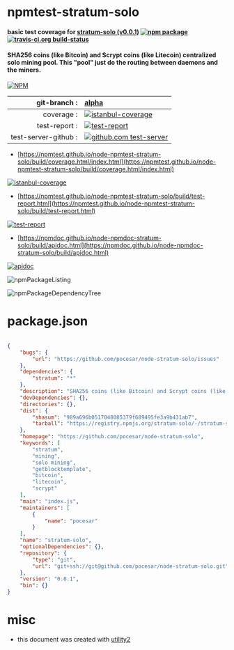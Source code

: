 # npmtest-stratum-solo

#### basic test coverage for  [stratum-solo (v0.0.1)](https://github.com/pocesar/node-stratum-solo)  [![npm package](https://img.shields.io/npm/v/npmtest-stratum-solo.svg?style=flat-square)](https://www.npmjs.org/package/npmtest-stratum-solo) [![travis-ci.org build-status](https://api.travis-ci.org/npmtest/node-npmtest-stratum-solo.svg)](https://travis-ci.org/npmtest/node-npmtest-stratum-solo)

#### SHA256 coins (like Bitcoin) and Scrypt coins (like Litecoin) centralized solo mining pool. This "pool" just do the routing between daemons and the miners.

[![NPM](https://nodei.co/npm/stratum-solo.png?downloads=true&downloadRank=true&stars=true)](https://www.npmjs.com/package/stratum-solo)

| git-branch : | [alpha](https://github.com/npmtest/node-npmtest-stratum-solo/tree/alpha)|
|--:|:--|
| coverage : | [![istanbul-coverage](https://npmtest.github.io/node-npmtest-stratum-solo/build/coverage.badge.svg)](https://npmtest.github.io/node-npmtest-stratum-solo/build/coverage.html/index.html)|
| test-report : | [![test-report](https://npmtest.github.io/node-npmtest-stratum-solo/build/test-report.badge.svg)](https://npmtest.github.io/node-npmtest-stratum-solo/build/test-report.html)|
| test-server-github : | [![github.com test-server](https://npmtest.github.io/node-npmtest-stratum-solo/GitHub-Mark-32px.png)](https://npmtest.github.io/node-npmtest-stratum-solo/build/app/index.html) | | build-artifacts : | [![build-artifacts](https://npmtest.github.io/node-npmtest-stratum-solo/glyphicons_144_folder_open.png)](https://github.com/npmtest/node-npmtest-stratum-solo/tree/gh-pages/build)|

- [https://npmtest.github.io/node-npmtest-stratum-solo/build/coverage.html/index.html](https://npmtest.github.io/node-npmtest-stratum-solo/build/coverage.html/index.html)

[![istanbul-coverage](https://npmtest.github.io/node-npmtest-stratum-solo/build/screenCapture.buildCi.browser.%252Ftmp%252Fbuild%252Fcoverage.lib.html.png)](https://npmtest.github.io/node-npmtest-stratum-solo/build/coverage.html/index.html)

- [https://npmtest.github.io/node-npmtest-stratum-solo/build/test-report.html](https://npmtest.github.io/node-npmtest-stratum-solo/build/test-report.html)

[![test-report](https://npmtest.github.io/node-npmtest-stratum-solo/build/screenCapture.buildCi.browser.%252Ftmp%252Fbuild%252Ftest-report.html.png)](https://npmtest.github.io/node-npmtest-stratum-solo/build/test-report.html)

- [https://npmdoc.github.io/node-npmdoc-stratum-solo/build/apidoc.html](https://npmdoc.github.io/node-npmdoc-stratum-solo/build/apidoc.html)

[![apidoc](https://npmdoc.github.io/node-npmdoc-stratum-solo/build/screenCapture.buildCi.browser.%252Ftmp%252Fbuild%252Fapidoc.html.png)](https://npmdoc.github.io/node-npmdoc-stratum-solo/build/apidoc.html)

![npmPackageListing](https://npmtest.github.io/node-npmtest-stratum-solo/build/screenCapture.npmPackageListing.svg)

![npmPackageDependencyTree](https://npmtest.github.io/node-npmtest-stratum-solo/build/screenCapture.npmPackageDependencyTree.svg)



# package.json

```json

{
    "bugs": {
        "url": "https://github.com/pocesar/node-stratum-solo/issues"
    },
    "dependencies": {
        "stratum": "*"
    },
    "description": "SHA256 coins (like Bitcoin) and Scrypt coins (like Litecoin) centralized solo mining pool. This \"pool\" just do the routing between daemons and the miners.",
    "devDependencies": {},
    "directories": {},
    "dist": {
        "shasum": "989a696b0517048085379f689495fe3a9b431ab7",
        "tarball": "https://registry.npmjs.org/stratum-solo/-/stratum-solo-0.0.1.tgz"
    },
    "homepage": "https://github.com/pocesar/node-stratum-solo",
    "keywords": [
        "stratum",
        "mining",
        "solo mining",
        "getblocktemplate",
        "bitcoin",
        "litecoin",
        "scrypt"
    ],
    "main": "index.js",
    "maintainers": [
        {
            "name": "pocesar"
        }
    ],
    "name": "stratum-solo",
    "optionalDependencies": {},
    "repository": {
        "type": "git",
        "url": "git+ssh://git@github.com/pocesar/node-stratum-solo.git"
    },
    "version": "0.0.1",
    "bin": {}
}
```



# misc
- this document was created with [utility2](https://github.com/kaizhu256/node-utility2)
